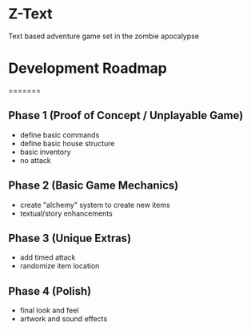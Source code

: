 Z-Text
======

Text based adventure game set in the zombie apocalypse

# Development Roadmap
=======

## Phase 1 (Proof of Concept / Unplayable Game)
- define basic commands
- define basic house structure
- basic inventory
- no attack

## Phase 2 (Basic Game Mechanics)
- create "alchemy" system to create new items
- textual/story enhancements

## Phase 3 (Unique Extras)
- add timed attack
- randomize item location

## Phase 4 (Polish)
- final look and feel
- artwork and sound effects


